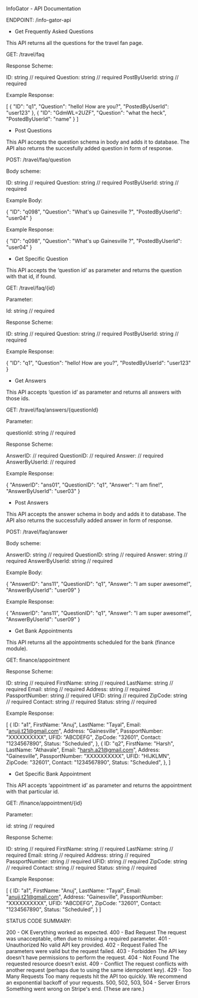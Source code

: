 InfoGator - API Documentation

ENDPOINT: /info-gator-api


* Get Frequently Asked Questions

This API returns all the questions for the travel fan page.

GET: /travel/faq


Response Scheme:

ID: string                        // required
Question: string            // required
PostByUserId: string    // required


Example Response:

[
    {
        "ID": "q1",
        "Question": "hello! How are you?",
        "PostedByUserId": "user123"
    },
    {
        "ID": "GdmWL=2UZF",
        "Question": "what the heck",
        "PostedByUserId": "name"
    }
]


* Post Questions

This API accepts the question schema in body and adds it to database. The API also returns the succesfully added question in form of response.

POST: /travel/faq/question


Body scheme:

ID: string                        // required
Question: string            // required
PostByUserId: string    // required


Example Body:

{
    "ID": "q098", 
    "Question": "What's up Gainesville ?",
    "PostedByUserId": "user04"
}


Example Response:

{
    "ID": "q098",
    "Question": "What's up Gainesville ?",
    "PostedByUserId": "user04"
}


* Get Specific Question

This API accepts the ‘question id’ as parameter and returns the question with that id, if found.

GET: /travel/faq/{id}


Parameter:

Id: string                        // required


Response Scheme:

ID: string                        // required
Question: string            // required
PostByUserId: string    // required


Example Response:

{
    "ID": "q1",
    "Question": "hello! How are you?",
    "PostedByUserId": "user123"
}


* Get Answers

This API accepts ‘question id’ as parameter and returns all answers with those ids.

GET: /travel/faq/answers/{questionId}


Parameter:

questionId: string           // required


Response Scheme:

AnswerID:		       // required
QuestionID:		       // required
Answer:			       // required
AnswerByUserId:	       // required


Example Response:

{
        "AnswerID": "ans01",
        "QuestionID": "q1",
        "Answer": "I am fine!",
        "AnswerByUserId": "user03"
}


* Post Answers

This API accepts the answer schema in body and adds it to database. The API also returns the successfully added answer in form of response.

POST: /travel/faq/answer


Body scheme:

AnswerID: string                        // required
QuestionID: string                     // required
Answer: string                           // required
AnswerByUserId: string	       // required


Example Body:

{
        "AnswerID": "ans11",
        "QuestionID": "q1",
        "Answer": "I am super awesome!",
        "AnswerByUserId": "user09"
}


Example Response:

{
    "AnswerID": "ans11",
    "QuestionID": "q1",
    "Answer": "I am super awesome!",
    "AnswerByUserId": "user09"
}



* Get Bank Appointments

This API returns all the appointments scheduled for the bank (finance module).

GET: finance/appointment

Response Scheme:

ID: string                          // required
FirstName: string            // required
LastName: string    	    // required
Email: string			    // required
Address: string		    // required
PassportNumber: string // required
UFID: string			     // required
ZipCode: string		     // required
Contact: string		     // required
Status: string		     // required

Example Response:

[
    {
        ID:             "a1",
        FirstName:      "Anuj",
        LastName:       "Tayal",
        Email:          "anujj.t21@gmail.com",
        Address:        "Gainesville",
        PassportNumber: "XXXXXXXXXX",
        UFID:           "ABCDEFG",
        ZipCode:        "32601",
        Contact:        "1234567890",
        Status:         "Scheduled",
    },
    {
        ID:             "q2",
        FirstName:      "Harsh",
        LastName:       "Athavale",
        Email:          "harsh.a21@gmail.com",
        Address:        "Gainesville",
        PassportNumber: "XXXXXXXXXX",
        UFID:           "HIJKLMN",
        ZipCode:        "32601",
        Contact:        "1234567890",
        Status:         "Scheduled",
    },
]


* Get Specific Bank Appointment

This API accepts ‘appointment id’ as parameter and returns the appointment with that particular id.

GET: /finance/appointment/{id}


Parameter:

id: string           // required


Response Scheme:

ID: string                          // required
FirstName: string            // required
LastName: string    	    // required
Email: string			    // required
Address: string		    // required
PassportNumber: string // required
UFID: string			     // required
ZipCode: string		     // required
Contact: string		     // required
Status: string		     // required


Example Response:

[
    {
        ID:             "a1",
        FirstName:      "Anuj",
        LastName:       "Tayal",
        Email:          "anujj.t21@gmail.com",
        Address:        "Gainesville",
        PassportNumber: "XXXXXXXXXX",
        UFID:           "ABCDEFG",
        ZipCode:        "32601",
        Contact:        "1234567890",
        Status:         "Scheduled",
    }
]


STATUS CODE SUMMARY:

200 - OK	Everything worked as expected.
400 - Bad Request	The request was unacceptable, often due to missing a required parameter.
401 - Unauthorized	No valid API key provided.
402 - Request Failed	The parameters were valid but the request failed.
403 - Forbidden	The API key doesn't have permissions to perform the request.
404 - Not Found	The requested resource doesn't exist.
409 - Conflict	The request conflicts with another request (perhaps due to using the same idempotent key).
429 - Too Many Requests	Too many requests hit the API too quickly. We recommend an exponential backoff of your requests.
500, 502, 503, 504 - Server Errors	Something went wrong on Stripe's end. (These are rare.)


